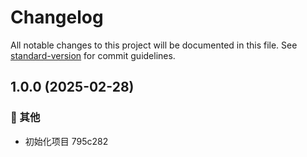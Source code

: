 # Changelog

All notable changes to this project will be documented in this file. See [standard-version](https://github.com/conventional-changelog/standard-version) for commit guidelines.

## 1.0.0 (2025-02-28)


### 🔧 其他

* 初始化项目 795c282
